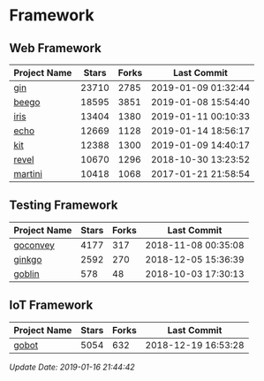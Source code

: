 # Framework

## Web Framework

| Project Name | Stars | Forks | Last Commit |
| ------------ | ----- | ----- | ----------- |
| [gin](https://github.com/gin-gonic/gin) | 23710 | 2785 | 2019-01-09 01:32:44 |
| [beego](https://github.com/astaxie/beego) | 18595 | 3851 | 2019-01-08 15:54:40 |
| [iris](https://github.com/kataras/iris) | 13404 | 1380 | 2019-01-11 00:10:33 |
| [echo](https://github.com/labstack/echo) | 12669 | 1128 | 2019-01-14 18:56:17 |
| [kit](https://github.com/go-kit/kit) | 12388 | 1300 | 2019-01-09 14:40:17 |
| [revel](https://github.com/revel/revel) | 10670 | 1296 | 2018-10-30 13:23:52 |
| [martini](https://github.com/go-martini/martini) | 10418 | 1068 | 2017-01-21 21:58:54 |

## Testing Framework

| Project Name | Stars | Forks | Last Commit |
| ------------ | ----- | ----- | ----------- |
| [goconvey](https://github.com/smartystreets/goconvey) | 4177 | 317 | 2018-11-08 00:35:08 |
| [ginkgo](https://github.com/onsi/ginkgo) | 2592 | 270 | 2018-12-05 15:36:39 |
| [goblin](https://github.com/franela/goblin) | 578 | 48 | 2018-10-03 17:30:13 |

## IoT Framework

| Project Name | Stars | Forks | Last Commit |
| ------------ | ----- | ----- | ----------- |
| [gobot](https://github.com/hybridgroup/gobot) | 5054 | 632 | 2018-12-19 16:53:28 |

*Update Date: 2019-01-16 21:44:42*
